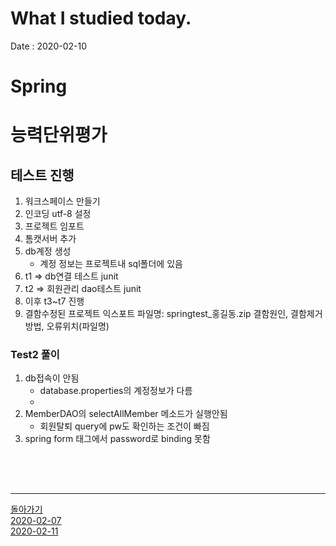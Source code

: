 # What I studied today.
Date : 2020-02-10

# Spring
# 능력단위평가
## 테스트 진행
1. 워크스페이스 만들기
2. 인코딩 utf-8 설정
3. 프로젝트 임포트
4. 톰캣서버 추가
5. db계정 생성
    - 계정 정보는 프로젝트내 sql폴더에 있음
6. t1 => db연결 테스트 junit
7. t2 => 회원관리 dao테스트 junit
8. 이후 t3~t7 진행 
9.  결함수정된 프로젝트 익스포트
    파일명: springtest_홍길동.zip
    결함원인, 결함제거방법, 오류위치(파일명)
### Test2 풀이
1. db접속이 안됨 
    - database.properties의 계정정보가 다름
    - 
2. MemberDAO의 selectAllMember 메소드가 실행안됨
    - 회원탈퇴 query에 pw도 확인하는 조건이 빠짐
3. spring form 태그에서 password로 binding 못함

##
<br><br><hr>

[돌아가기](../README.md)  
[2020-02-07](whatIStudied_200207.md)  
[2020-02-11](whatIStudied_200211.md)  














